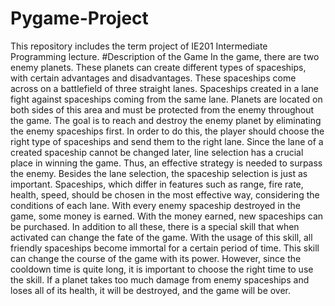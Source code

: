 # Pygame-Project
This repository includes the term project of IE201 Intermediate Programming lecture.
#Description of the Game
In the game, there are two enemy planets. These planets can create different types of
spaceships, with certain advantages and disadvantages. These spaceships come across on a
battlefield of three straight lanes. Spaceships created in a lane fight against spaceships
coming from the same lane. Planets are located on both sides of this area and must be
protected from the enemy throughout the game. The goal is to reach and destroy the enemy
planet by eliminating the enemy spaceships first. In order to do this, the player should choose
the right type of spaceships and send them to the right lane. Since the lane of a created
spaceship cannot be changed later, line selection has a crucial place in winning the game.
Thus, an effective strategy is needed to surpass the enemy. Besides the lane selection, the
spaceship selection is just as important. Spaceships, which differ in features such as range,
fire rate, health, speed, should be chosen in the most effective way, considering the conditions
of each lane. With every enemy spaceship destroyed in the game, some money is earned.
With the money earned, new spaceships can be purchased. In addition to all these, there is a
special skill that when activated can change the fate of the game. With the usage of this skill,
all friendly spaceships become immortal for a certain period of time. This skill can change
the course of the game with its power. However, since the cooldown time is quite long, it is
important to choose the right time to use the skill. If a planet takes too much damage from
enemy spaceships and loses all of its health, it will be destroyed, and the game will be over.
